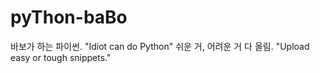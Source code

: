 # pyThon-baBo
바보가 하는 파이썬.  "Idiot can do Python" 쉬운 거, 어려운 거 다 올림. "Upload easy or tough snippets."

